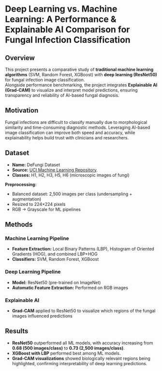 # Deep Learning vs. Machine Learning: A Performance & Explainable AI Comparison for Fungal Infection Classification  

## Overview  

This project presents a comparative study of **traditional machine learning algorithms** (SVM, Random Forest, XGBoost) with **deep learning (ResNet50)** for fungal infection image classification.  
Alongside performance benchmarking, the project integrates **Explainable AI (Grad-CAM)** to visualize and interpret model predictions, ensuring transparency and reliability of AI-based fungal diagnosis.  

## Motivation  

Fungal infections are difficult to classify manually due to morphological similarity and time-consuming diagnostic methods. Leveraging AI-based image classification can improve both speed and accuracy, while explainability helps build trust with clinicians and researchers.  

## Dataset  

- **Name:** DeFungi Dataset  
- **Source:** [UCI Machine Learning Repository](https://archive.ics.uci.edu/dataset/773/defungi).  
- **Classes:** H1, H2, H3, H5, H6 (microscopic images of fungi)  

**Preprocessing:**  
- Balanced dataset: 2,500 images per class (undersampling + augmentation)  
- Resized to 224×224 pixels  
- RGB → Grayscale for ML pipelines  

## Methods  

### Machine Learning Pipeline  
- **Feature Extraction:** Local Binary Patterns (LBP), Histogram of Oriented Gradients (HOG), and combined LBP+HOG  
- **Classifiers:** SVM, Random Forest, XGBoost  

### Deep Learning Pipeline  
- **Model:** ResNet50 (pre-trained on ImageNet)  
- **Automatic Feature Extraction:** Performed on RGB images  

### Explainable AI  
- **Grad-CAM** applied to ResNet50 to visualize which regions of the fungal images influenced predictions  

## Results  

- **ResNet50** outperformed all ML models, with accuracy increasing from **0.68 (500 images/class)** to **0.73 (2,500 images/class)**.  
- **XGBoost with LBP** performed best among ML models.  
- **Grad-CAM visualizations** showed biologically relevant regions being highlighted, confirming interpretability of deep learning predictions.  
